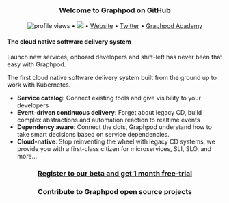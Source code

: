 <h3 align="center">
Welcome to Graphpod on GitHub</h3> 
<p align="center">
  <img src="https://gpvc.arturio.dev/graphpod" alt="profile views"> •  
  <a href="https://twitter.com/intent/follow?screen_name=Graphpod&tw_p=followbutton"><img src="https://img.shields.io/twitter/follow/Graphpod?label=%40Graphpod&style=social"></a>  •
  <a href="https://graphpod.dev">Website</a> •
  <a href="https://twitter.com/intent/follow?screen_name=Graphpod&tw_p=followbutton">Twitter</a> •
  <a href="https://graphpod.dev/academy">Graphpod Academy</a>
</p>

<h4 > The cloud native software delivery system </h4>
<p>
Launch new services, onboard developers and shift-left has never been that easy with Graphpod.

The first cloud native software delivery system built from the ground up to work with Kubernetes.

- **Service catalog**: Connect existing tools and give visibility to your developers
- **Event-driven continuous delivery**: Forget about legacy CD, build complex abstractions and automation reaction to realtime events
- **Dependency aware**: Connect the dots, Graphpod understand how to take smart decisions based on service dependencies.
- **Cloud-native**: Stop reinventing the wheel with legacy CD systems, we provide you with a first-class citizen for microservices, SLI, SLO, and more...

</p>

<h3 align="center"><a href="https://www.graphpod.dev/beta"> Register to our beta and get 1 month free-trial </a></h3>
<h3 align="center">Contribute to Graphpod open source projects</h3>
<p align="center">
<p align="center">

<!-- - <a href="https://github.com/graphpod/cli">Graphpod CLI</a> Golang based cli that can be used to interact with Graphpod api.
- <a href="https://github.com/graphpod/unify">Unify</a> Golang CLI
-->
</p>
